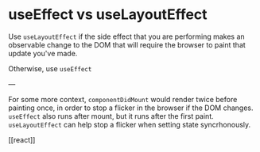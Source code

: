# useEffect vs useLayoutEffect

Use `useLayoutEffect` if the side effect that you are performing makes an observable change to the DOM that will require the browser to paint that update you've made.

Otherwise, use `useEffect`

—

For some more context, `componentDidMount` would render twice before painting once, in order to stop a flicker in the browser if the DOM changes. `useEffect` also runs after mount, but it runs after the first paint. `useLayoutEffect` can help stop a flicker when setting state syncrhonously.

[[react]]